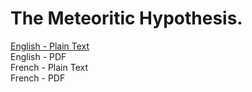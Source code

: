 # The Meteoritic Hypothesis.

[English - Plain Text](full-text-english.md)  
English - PDF  
French - Plain Text  
French - PDF  
